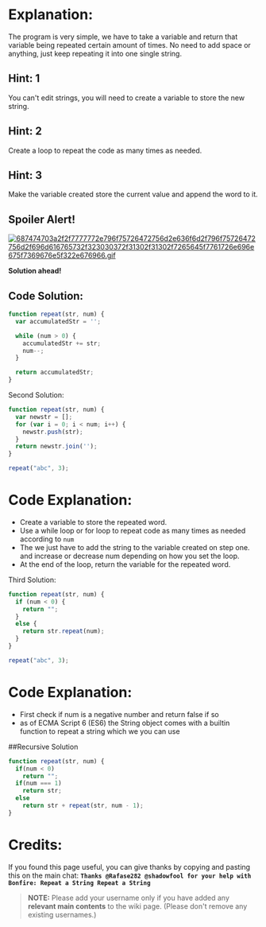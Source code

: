 # Explanation:
The program is very simple, we have to take a variable and return that variable being repeated certain amount of times. No need to add space or anything, just keep repeating it into one single string.

## Hint: 1
You can't edit strings, you will need to create a variable to store the new string.

## Hint: 2
Create a loop to repeat the code as many times as needed.

## Hint: 3
Make the variable created store the current value and append the word to it.

## Spoiler Alert!
[![687474703a2f2f7777772e796f75726472756d2e636f6d2f796f75726472756d2f696d616765732f323030372f31302f31302f7265645f7761726e696e675f7369676e5f322e676966.gif](https://files.gitter.im/FreeCodeCamp/Wiki/nlOm/thumb/687474703a2f2f7777772e796f75726472756d2e636f6d2f796f75726472756d2f696d616765732f323030372f31302f31302f7265645f7761726e696e675f7369676e5f322e676966.gif)](https://files.gitter.im/FreeCodeCamp/Wiki/nlOm/687474703a2f2f7777772e796f75726472756d2e636f6d2f796f75726472756d2f696d616765732f323030372f31302f31302f7265645f7761726e696e675f7369676e5f322e676966.gif)

**Solution ahead!**

## Code Solution:

```js
function repeat(str, num) {
  var accumulatedStr = '';

  while (num > 0) {
    accumulatedStr += str;
    num--;
  }

  return accumulatedStr;
}
```

Second Solution:

```js
function repeat(str, num) {
  var newstr = [];
  for (var i = 0; i < num; i++) {
    newstr.push(str);
  }
  return newstr.join('');
}

repeat("abc", 3);
```

# Code Explanation:
- Create a variable to store the repeated word.
- Use a while loop or for loop to repeat code as many times as needed according to `num`
- The we just have to add the string to the variable created on step one. and increase or decrease num depending on how you set the loop.
- At the end of the loop, return the variable for the repeated word.

Third Solution:

```js
function repeat(str, num) {
  if (num < 0) {
    return "";
  } 
  else {
    return str.repeat(num);
  }
}

repeat("abc", 3);
```

# Code Explanation:
- First check if num is a negative number and return false if so
- as of ECMA Script 6 (ES6) the String object comes with a builtin function to repeat a string which we you can use

##Recursive Solution
```js
function repeat(str, num) {
  if(num < 0)
    return "";
  if(num === 1)
    return str;
  else
    return str + repeat(str, num - 1);
}
```

# Credits:
If you found this page useful, you can give thanks by copying and pasting this on the main chat: **`Thanks @Rafase282 @shadowfool for your help with Bonfire: Repeat a String Repeat a String`**

> **NOTE:** Please add your username only if you have added any **relevant main contents** to the wiki page. (Please don't remove any existing usernames.)
